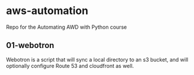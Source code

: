 # aws-automation


Repo for the Automating AWD with Python course

## 01-webotron

Webotron is a script that will sync a local directory to an s3 bucket, and will optionally configure Route 53 and cloudfront as well.
